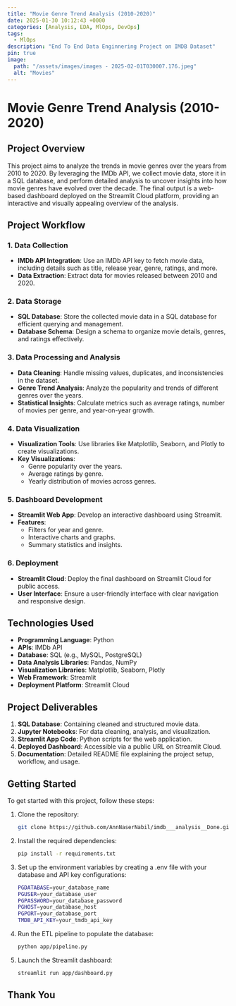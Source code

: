 ```yaml
---
title: "Movie Genre Trend Analysis (2010-2020)"
date: 2025-01-30 10:12:43 +0000
categories: [Analysis, EDA, MlOps, DevOps]
tags: 
  - MlOps
description: "End To End Data Enginnering Project on IMDB Dataset"
pin: true
image: 
  path: "/assets/images/images - 2025-02-01T030007.176.jpeg"
  alt: "Movies"
---
```






# Movie Genre Trend Analysis (2010-2020)

## Project Overview
This project aims to analyze the trends in movie genres over the years from 2010 to 2020. By leveraging the IMDb API, we collect movie data, store it in a SQL database, and perform detailed analysis to uncover insights into how movie genres have evolved over the decade. The final output is a web-based dashboard deployed on the Streamlit Cloud platform, providing an interactive and visually appealing overview of the analysis.

## Project Workflow

### 1. Data Collection
- **IMDb API Integration**: Use an IMDb API key to fetch movie data, including details such as title, release year, genre, ratings, and more.
- **Data Extraction**: Extract data for movies released between 2010 and 2020.

### 2. Data Storage
- **SQL Database**: Store the collected movie data in a SQL database for efficient querying and management.
- **Database Schema**: Design a schema to organize movie details, genres, and ratings effectively.

### 3. Data Processing and Analysis
- **Data Cleaning**: Handle missing values, duplicates, and inconsistencies in the dataset.
- **Genre Trend Analysis**: Analyze the popularity and trends of different genres over the years.
- **Statistical Insights**: Calculate metrics such as average ratings, number of movies per genre, and year-on-year growth.

### 4. Data Visualization
- **Visualization Tools**: Use libraries like Matplotlib, Seaborn, and Plotly to create visualizations.
- **Key Visualizations**:
  - Genre popularity over the years.
  - Average ratings by genre.
  - Yearly distribution of movies across genres.

### 5. Dashboard Development
- **Streamlit Web App**: Develop an interactive dashboard using Streamlit.
- **Features**:
  - Filters for year and genre.
  - Interactive charts and graphs.
  - Summary statistics and insights.

### 6. Deployment
- **Streamlit Cloud**: Deploy the final dashboard on Streamlit Cloud for public access.
- **User Interface**: Ensure a user-friendly interface with clear navigation and responsive design.

## Technologies Used
- **Programming Language**: Python
- **APIs**: IMDb API
- **Database**: SQL (e.g., MySQL, PostgreSQL)
- **Data Analysis Libraries**: Pandas, NumPy
- **Visualization Libraries**: Matplotlib, Seaborn, Plotly
- **Web Framework**: Streamlit
- **Deployment Platform**: Streamlit Cloud

## Project Deliverables
1. **SQL Database**: Containing cleaned and structured movie data.
2. **Jupyter Notebooks**: For data cleaning, analysis, and visualization.
3. **Streamlit App Code**: Python scripts for the web application.
4. **Deployed Dashboard**: Accessible via a public URL on Streamlit Cloud.
5. **Documentation**: Detailed README file explaining the project setup, workflow, and usage.


## Getting Started

To get started with this project, follow these steps:

1. Clone the repository:
   ```bash
   git clone https://github.com/AnnNaserNabil/imdb___analysis__Done.git

2. Install the required dependencies:

   ```bash
   pip install -r requirements.txt
3. Set up the environment variables by creating a .env file with your database and API key configurations:
   ```bash
   PGDATABASE=your_database_name
   PGUSER=your_database_user
   PGPASSWORD=your_database_password
   PGHOST=your_database_host
   PGPORT=your_database_port
   TMDB_API_KEY=your_tmdb_api_key

4. Run the ETL pipeline to populate the database:
   ```bash
   python app/pipeline.py

5. Launch the Streamlit dashboard:

   ```bash
   streamlit run app/dashboard.py


## Thank You
